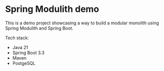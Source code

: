 # Spring Modulith demo

This is a demo project showcasing a way to build a modular monolith using Spring Modulith and Spring Boot.

Tech stack:
- Java 21
- Spring Boot 3.3
- Maven
- PostgeSQL
